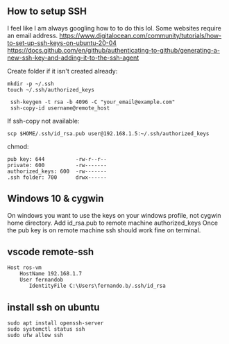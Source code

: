 ## How to setup SSH

I feel like I am always googling how to to do this lol. Some websites require an email address.
https://www.digitalocean.com/community/tutorials/how-to-set-up-ssh-keys-on-ubuntu-20-04
https://docs.github.com/en/github/authenticating-to-github/generating-a-new-ssh-key-and-adding-it-to-the-ssh-agent

Create folder if it isn't created already:
```
mkdir -p ~/.ssh
touch ~/.ssh/authorized_keys
```

```
 ssh-keygen -t rsa -b 4096 -C "your_email@example.com"
 ssh-copy-id username@remote_host
```

If ssh-copy not available:

```
scp $HOME/.ssh/id_rsa.pub user@192.168.1.5:~/.ssh/authorized_keys
```

chmod:

```
pub key: 644          -rw-r--r--
private: 600          -rw-------
authorized_keys: 600  -rw-------
.ssh folder: 700      drwx------
```

## Windows 10 & cygwin

On windows you want to use the keys on your windows profile, not cygwin home directory. Add id_rsa.pub to remote machine authorized_keys
Once the pub key is on remote machine ssh should work fine on terminal.

## vscode remote-ssh

```
Host ros-vm
    HostName 192.168.1.7
    User fernandob
	   IdentityFile C:\Users\fernando.b/.ssh/id_rsa
```

## install ssh on ubuntu

```
sudo apt install openssh-server
sudo systemctl status ssh
sudo ufw allow ssh
```